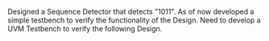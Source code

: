 Designed a Sequence Detector that detects "1011".
As of now developed a simple testbench to verify the functionality of the Design.
Need to develop a UVM Testbench to verify the following Design.
